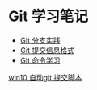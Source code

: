 # Git 学习笔记

- [Git 分支实践](/git/git-branch-init.md)
- [Git 提交信息格式](/git/git-commit-message.md)
- [Git 命令学习](/git/git-command.md)





[win10 自动git 提交脚本](/git/win-git-push-bat.md)